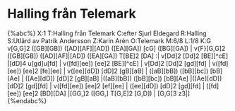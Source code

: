 # Halling från Telemark

{%abc%}
X:1
T:Halling från Telemark
C:efter Sjurl Eldegard
R:Halling
S:Utlärd av Patrik Andersson
Z:Karin Arén
O:Telemark
M:6/8
L:1/8
K:G
v[G,G]2 ([GB][GB]) ([AD][AF]|[AD]) ([EA][GA]) [cG] ([BG][GA]) | v{F}[G,G]2 ([GB][GB]) ([AD][AF]|[AD]) ([EA][GA]) T[BE]2 [DA] :| 
v[Dd]2 [Dd]2 [BE][^cE] |[dD]4 u[gd]u[fd] | v([fd][ee]) [ee]2 [BE][^cE] | v[Dd]2 [Dd]2 [gd][fd] | v([fd][ee]) [ee]2 [fe][ee] | v([ee][dD]) [dD]2 [gB][aB] |
([aB][bB]) ([bB][bc]) [bB][Ae] | ([Ae][dD]) [dD]2 [gB][aB] |([aB][bB]) ([bB][bc]) [bB][Ae] |([Ae][dD]) [dD]2 [gd][fd] |
v([fd][ee]) [ee]2 [ef][ee] | ([ee][dD]) [dD]2 [gd][fd] | ([fd][ee]) [ee]2 [BD][DA] |[GG,]2 ([GG,] T[G,E]2 [G,D]) | [G,G]3 z3|]
{%endabc%}

